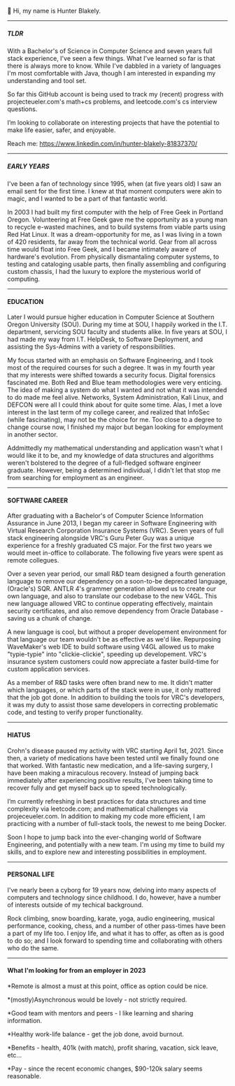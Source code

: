 👋 Hi, my name is Hunter Blakely. 



-------------------------------------
##### TLDR #####

  With a Bachelor's of Science in Computer Science and seven years full stack experience, I've seen a few things. 
What I've learned so far is that there is always more to know. While I've dabbled in a variety of languages 
I'm most comfortable with Java, though I am interested in expanding my understanding and tool set.

 So far this GitHub account is being used to track my (recent) progress with projecteueler.com's math+cs problems,
and leetcode.com's cs interview questions.

I’m looking to collaborate on interesting projects that have the potential to make life easier, safer, and enjoyable.

Reach me: https://www.linkedin.com/in/hunter-blakely-81837370/

-------------------------------------
##### EARLY YEARS #####

  I've been a fan of technology since 1995, when (at five years old) I saw an email sent for the first time. 
I knew at that moment computers were akin to magic, and I wanted to be a part of that fantastic world.

  In 2003 I had built my first computer with the help of Free Geek in Portland Oregon. 
Volunteering at Free Geek gave me the opportunity as a young man to recycle e-wasted machines, and to
build systems from viable parts using Red Hat Linux. It was a dream-opportunity for me, as I was living
in a town of 420 residents, far away from the technical world. Gear from all across time would float into
Free Geek, and I became intimately aware of hardware's evolution. From physically dismantaling computer
systems, to testing and cataloging usable parts, then finally assembling and configuring custom chassis, 
I had the luxury to explore the mysterious world of computing.

-------------------------------------
#### EDUCATION ####
  Later I would pursue higher education in Computer Science at Southern Oregon University (SOU).
During my time at SOU, I happily worked in the I.T. department, servicing SOU faculty and students alike.
In five years at SOU, I had made my way from I.T. HelpDesk, to Software Deployment, and assisting 
the Sys-Admins with a variety of responsibilities. 

  My focus started with an emphasis on Software Engineering, and I took most of the required courses
for such a degree. It was in my fourth year that my interests were shifted towards a security focus.
Digital forensics fascinated me. Both Red and Blue team methodologies were very enticing. The idea
of making a system do what I wanted and not what it was intended to do made me feel alive. Networks,
System Administration, Kali Linux, and DEFCON were all I could think about for quite some time.
Alas, I met a love interest in the last term of my college career, and realized that InfoSec (while
fascinating), may not be the choice for me. Too close to a degree to change course now, I finished
my major but began looking for employment in another sector.

  Addmittedly my mathematical understanding and application wasn't what I would like it to be, and
my knowledge of data structures and algorithms weren't bolstered to the degree of a full-fledged
software engineer graduate. However, being a determined individual, I didn't let that stop me from
searching for employment as an engineer.

-------------------------------------
#### SOFTWARE CAREER ####
  After graduating with a Bachelor's of Computer Science Information Assurance in June 2013, 
I began my career in Software Engineering with Virtual Research Corporation Insurance Systems (VRC). 
Seven years of full stack engineering alongside VRC's Guru Peter Guy was a unique experience for a 
freshly graduated CS major. For the first two years we would meet in-office to collaborate. The 
following five years were spent as remote collegues. 

  Over a seven year period, our small R&D team designed a fourth generation language to remove our 
dependency on a soon-to-be deprecated language, (Oracle's) SQR. ANTLR 4's grammer generation allowed 
us to create our own language, and also to translate our codebase to the new V4GL. This new language 
allowed VRC to continue opperating effectively, maintain security certificates, and also remove dependency 
from Oracle Database - saving us a chunk of change.

  A new language is cool, but without a proper developement environment for that language our team 
wouldn't be as effective as we'd like. Repurposing WaveMaker's web IDE to build software using V4GL allowed 
us to make "typie-typie" into "clickie-clickie", speeding up developement. VRC's insurance system customers 
could now appreciate a faster build-time for custom application services.

 As a member of R&D tasks were often brand new to me. It didn't matter which languages, or which parts of 
the stack were in use, it only mattered that the job got done. In addition to building the tools for 
VRC's developers, it was my duty to assist those same developers in correcting problematic code, and
testing to verify proper functionality. 

-------------------------------------
#### HIATUS ####
  Crohn's disease paused my activity with VRC starting April 1st, 2021. Since then, a variety of medications
have been tested until we finally found one that worked. With fantastic new medication, and a life-saving
surgery, I have been making a miraculous recovery. Instead of jumping back immediately after experiencing
positive results, I've been taking time to recover fully and get myself back up to speed technologically.

  I’m currently refreshing in best practices for data structures and time complexity via leetcode.com; and
mathematical challenges via projeceueler.com. In addition to making my code more efficient, I am
practicing with a number of full-stack tools, the newest to me being Docker. 

  Soon I hope to jump back into the ever-changing world of Software Engineering, and potentially with a
new team. I'm using my time to build my skills, and to explore new and interesting possibilities
in employment.

-------------------------------------

#### PERSONAL LIFE ####

I've nearly been a cyborg for 19 years now, delving into many aspects of computers and technology
since childhood. I do, however, have a number of interests outside of my techical background.

Rock climbing, snow boarding, karate, yoga, audio engineering, musical performance, cooking, chess, 
and a number of other pass-times have been a part of my life too. I enjoy life, and what it has to offer,
as often as is good to do so; and I look forward to spending time and collaborating with others who do
the same.

-------------------------------------

#### What I'm looking for from an employer in 2023 ####

  *Remote is almost a must at this point, office as option could be nice.
  
  *(mostly)Asynchronous would be lovely - not strictly required.
  
  *Good team with mentors and peers - I like learning and sharing information.
  
  *Healthy work-life balance - get the job done, avoid burnout.
  
  *Benefits - health, 401k (with match), profit sharing, vacation, sick leave, etc...
  
  *Pay - since the recent economic changes, $90-120k salary seems reasonable. 
  
